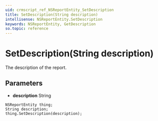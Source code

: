 ```yaml
---
uid: crmscript_ref_NSReportEntity_SetDescription
title: SetDescription(String description)
intellisense: NSReportEntity.SetDescription
keywords: NSReportEntity, GetDescription
so.topic: reference
---
```


# SetDescription(String description)

The description of the report.

## Parameters

* **description** String

```crmscript
NSReportEntity thing;
String description;
thing.SetDescription(description);
```

